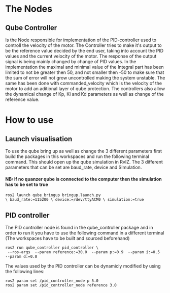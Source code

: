 # The Nodes
## Qube Controller
Is the Node responsible for implementation of the PID-controller used to controll the velocity of the motor. The Controller tries to make it's output to be the reference value decided by the end user, taking into account the PID values and the current velocity of the motor. The response of the output signal is being mainly changed by change of PID values. In the implementation the maximal and minimal value of the Integral part has been limited to not be greater then 50, and not smaller then -50 to make sure that the sum of error will not grow uncontrolled making the system unstable. The same has been done with commanded_velocity which is the velocity of the motor to add an aditional layer of qube protection. The controllers also allow the dynamical change of Kp, Ki and Kd parameters as well as change of the reference value.



# How to use
## Launch visualisation
To use the qube bring up as well as change the 3 different parameters first build the
packages in this workspaces and run the following terminal command. This should open up the qube simulation in RvIZ. The 3 different parameters that can be set are baud_rate, device and SImulation.
#### NB: If no quanzer qube is connected to the computer then the simulation has to be set to true


```
ros2 launch qube_bringup bringup.launch.py 
\ baud_rate:=115200 \ device:=/dev/ttyACM0 \ simulation:=true 
```

## PID controller
The PID controller node is found in the qube_controller package and in order to run it you have to use the following command in a different terminal (The workspaces have to be built and sourced beforehand)


```
ros2 run qube_controller pid_controller \
 --ros-args  --param reference:=30.0  --param p:=0.9  --param i:=0.5  --param d:=0.0 
```

The values used by the PID controller can be dynamicly modified by using the following lines:

```
ros2 param set /pid_controller_node p 5.0
ros2 param set /pid_controller_node reference 3.0

```
